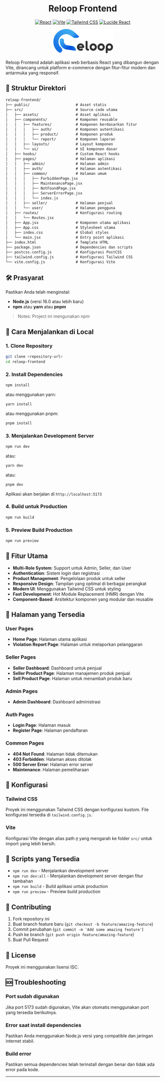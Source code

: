 <div align="center">
    <h1>Reloop Frontend</h1>
</div>

<p align='center'>
    <a href="https://react.dev/" target="_blank"><img src="https://img.shields.io/badge/React-61DAFB?style=for-the-badge&logo=react&logoColor=black" alt="React"></a>
    <a href="https://vitejs.dev/" target="_blank"><img src="https://img.shields.io/badge/Vite-646CFF?style=for-the-badge&logo=vite&logoColor=white" alt="Vite"></a>
    <a href="https://tailwindcss.com/" target="_blank"><img src="https://img.shields.io/badge/Tailwind_CSS-38B2AC?style=for-the-badge&logo=tailwind-css&logoColor=white" alt="Tailwind CSS"></a>
    <a href="https://lucide.dev/" target="_blank"><img src="https://img.shields.io/badge/Lucide-F56565?style=for-the-badge&logo=lucide&logoColor=white" alt="Lucide React"></a>
</p>

<div align="center">
    <img src="public/logo-color-text.svg" alt="Reloop Logo" width="200"/>
</div>

Reloop Frontend adalah aplikasi web berbasis React yang dibangun dengan Vite, dirancang untuk platform e-commerce dengan fitur-fitur modern dan antarmuka yang responsif.

## 📁 Struktur Direktori

```
reloop-frontend/
├── public/                     # Asset statis
├── src/                        # Source code utama
│   ├── assets/                 # Asset aplikasi
│   ├── components/             # Komponen reusable
│   │   ├── features/           # Komponen berdasarkan fitur
│   │   │   ├── auth/           # Komponen autentikasi
│   │   │   ├── product/        # Komponen produk
│   │   │   └── report/         # Komponen laporan
│   │   ├── layouts/            # Layout komponen
│   │   └── ui/                 # UI komponen dasar
│   ├── hooks/                  # Custom React hooks
│   ├── pages/                  # Halaman aplikasi
│   │   ├── admin/              # Halaman admin
│   │   ├── auth/               # Halaman autentikasi
│   │   ├── common/             # Halaman umum
│   │   │   ├── ForbiddenPage.jsx
│   │   │   ├── MaintenancePage.jsx
│   │   │   ├── NotFoundPage.jsx
│   │   │   ├── ServerErrorPage.jsx
│   │   │   └── index.js
│   │   ├── seller/             # Halaman penjual
│   │   └── user/               # Halaman pengguna
│   ├── routes/                 # Konfigurasi routing
│   │   └── Routes.jsx
│   ├── App.jsx                 # Komponen utama aplikasi
│   ├── App.css                 # Stylesheet utama
│   ├── index.css               # Global styles
│   └── main.jsx                # Entry point aplikasi
├── index.html                  # Template HTML
├── package.json                # Dependencies dan scripts
├── postcss.config.js           # Konfigurasi PostCSS
├── tailwind.config.js          # Konfigurasi Tailwind CSS
└── vite.config.js              # Konfigurasi Vite
```

## 🛠️ Prasyarat

Pastikan Anda telah menginstal:

- **Node.js** (versi 16.0 atau lebih baru)
- **npm** atau **yarn** atau **pnpm**

> Notes: Project ini mengunakan npm

## 🚀 Cara Menjalankan di Local

### 1. Clone Repository

```bash
git clone <repository-url>
cd reloop-frontend
```

### 2. Install Dependencies

```bash
npm install
```

atau menggunakan yarn:

```bash
yarn install
```

atau menggunakan pnpm:

```bash
pnpm install
```

### 3. Menjalankan Development Server

```bash
npm run dev
```

atau:

```bash
yarn dev
```

atau:

```bash
pnpm dev
```

Aplikasi akan berjalan di `http://localhost:5173`

### 4. Build untuk Production

```bash
npm run build
```

### 5. Preview Build Production

```bash
npm run preview
```

## 📱 Fitur Utama

- **Multi-Role System**: Support untuk Admin, Seller, dan User
- **Authentication**: Sistem login dan registrasi
- **Product Management**: Pengelolaan produk untuk seller
- **Responsive Design**: Tampilan yang optimal di berbagai perangkat
- **Modern UI**: Menggunakan Tailwind CSS untuk styling
- **Fast Development**: Hot Module Replacement (HMR) dengan Vite
- **Component-Based**: Arsitektur komponen yang modular dan reusable

## 🎯 Halaman yang Tersedia

### User Pages
- **Home Page**: Halaman utama aplikasi
- **Violation Report Page**: Halaman untuk melaporkan pelanggaran

### Seller Pages
- **Seller Dashboard**: Dashboard untuk penjual
- **Seller Product Page**: Halaman manajemen produk penjual
- **Sell Product Page**: Halaman untuk menambah produk baru

### Admin Pages
- **Admin Dashboard**: Dashboard administrasi

### Auth Pages
- **Login Page**: Halaman masuk
- **Register Page**: Halaman pendaftaran

### Common Pages
- **404 Not Found**: Halaman tidak ditemukan
- **403 Forbidden**: Halaman akses ditolak
- **500 Server Error**: Halaman error server
- **Maintenance**: Halaman pemeliharaan

## 🔧 Konfigurasi

### Tailwind CSS
Proyek ini menggunakan Tailwind CSS dengan konfigurasi kustom. File konfigurasi tersedia di `tailwind.config.js`.

### Vite
Konfigurasi Vite dengan alias path `@` yang mengarah ke folder `src/` untuk import yang lebih bersih.

## 🚀 Scripts yang Tersedia

- `npm run dev` - Menjalankan development server
- `npm run dev:all` - Menjalankan development server dengan fitur tambahan
- `npm run build` - Build aplikasi untuk production
- `npm run preview` - Preview build production

## 🤝 Contributing

1. Fork repository ini
2. Buat branch feature baru (`git checkout -b feature/amazing-feature`)
3. Commit perubahan (`git commit -m 'Add some amazing feature'`)
4. Push ke branch (`git push origin feature/amazing-feature`)
5. Buat Pull Request

## 📝 License

Proyek ini menggunakan lisensi ISC.

## 🆘 Troubleshooting

### Port sudah digunakan
Jika port 5173 sudah digunakan, Vite akan otomatis menggunakan port yang tersedia berikutnya.

### Error saat install dependencies
Pastikan Anda menggunakan Node.js versi yang compatible dan jaringan internet stabil.

### Build error
Pastikan semua dependencies telah terinstall dengan benar dan tidak ada error pada kode.

---

